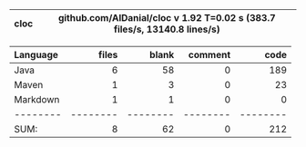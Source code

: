 

cloc|github.com/AlDanial/cloc v 1.92  T=0.02 s (383.7 files/s, 13140.8 lines/s)
--- | ---

Language|files|blank|comment|code
:-------|-------:|-------:|-------:|-------:
Java|6|58|0|189
Maven|1|3|0|23
Markdown|1|1|0|0
--------|--------|--------|--------|--------
SUM:|8|62|0|212
